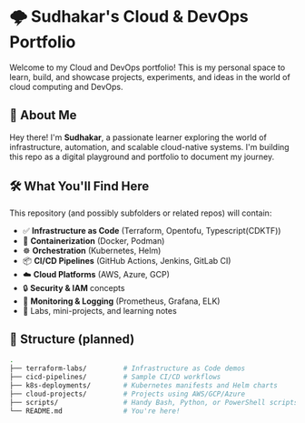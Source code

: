 # 🌩️ Sudhakar's Cloud & DevOps Portfolio

Welcome to my Cloud and DevOps portfolio! This is my personal space to learn, build, and showcase projects, experiments, and ideas in the world of cloud computing and DevOps.

## 🚀 About Me

Hey there! I'm **Sudhakar**, a passionate learner exploring the world of infrastructure, automation, and scalable cloud-native systems. I'm building this repo as a digital playground and portfolio to document my journey.

## 🛠️ What You'll Find Here

This repository (and possibly subfolders or related repos) will contain:

- ✅ **Infrastructure as Code** (Terraform, Opentofu, Typescript(CDKTF))
- 🐳 **Containerization** (Docker, Podman)
- ☸️ **Orchestration** (Kubernetes, Helm)
- 📦 **CI/CD Pipelines** (GitHub Actions, Jenkins, GitLab CI)
- ☁️ **Cloud Platforms** (AWS, Azure, GCP)
- 🔒 **Security & IAM** concepts
- 🔧 **Monitoring & Logging** (Prometheus, Grafana, ELK)
- 📝 Labs, mini-projects, and learning notes

## 📂 Structure (planned)

```bash
.
├── terraform-labs/         # Infrastructure as Code demos
├── cicd-pipelines/         # Sample CI/CD workflows
├── k8s-deployments/        # Kubernetes manifests and Helm charts
├── cloud-projects/         # Projects using AWS/GCP/Azure
├── scripts/                # Handy Bash, Python, or PowerShell scripts
└── README.md               # You're here!
